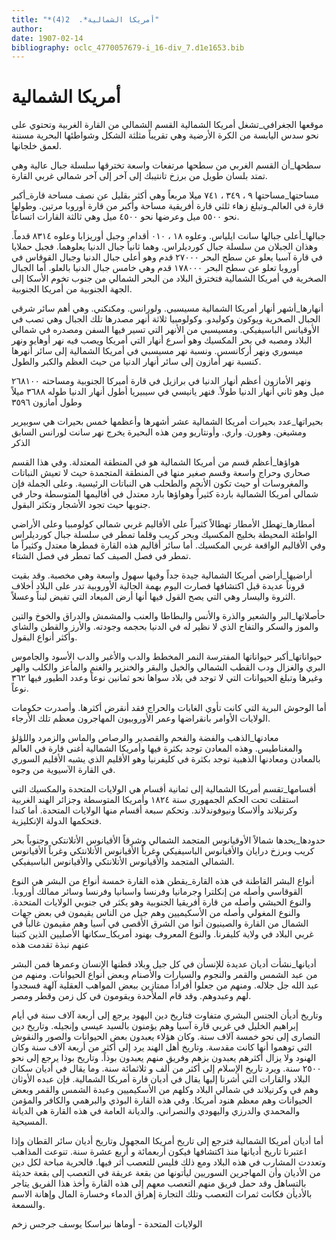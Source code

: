 ```yaml
---
title: "*أمريكا الشمالية*.  2(4)"
author: 
date: 1907-02-14
bibliography: oclc_4770057679-i_16-div_7.d1e1653.bib
---
```




#  أمريكا الشمالية 


 موقعها الجغرافي_تشغل أمريكا الشمالية القسم الشمالي من القارة الغربية وتحتوي على نحو سدس اليابسة من الكرة الأرضية وهي تقريباً مثلثة الشكل وشواطئها البحرية مسننة لعمق خلجانها. 

 سطحها_أن القسم الغربي من سطحها مرتفعات واسعة تخترقها سلسلة جبال عالية وهي تمتد بلسان طويل من برزخ تانتيبك إلى آخر إلى آخر شمالي غربي القارة. 

 مساحتها_مساحتها  ٩  ،  ٣٤٩  ،  ٧٤١  ميلا مربعاً وهي أكثر بقليل عن نصف مساحة قارة_أكبر قارة في العالم_وتبلغ زهاء ثلثي قارة أفريقية مساحة وأكبر من قارة أوروبا مرتين. وطولها نحو  ٥٥٠٠  ميل وعرضها نحو  ٤٥٠٠  ميل وهي ثالثة القارات اتساعاً. 

 جبالها_أعلى جبالها سانت ايلياس. وعلوه  ١٨  ،  ٠١٠  أقدام. وجبل أوريزابا وعلوه  ٨٣١٤  قدماً. وهذان الجبلان من سلسلة جبال كورديلراس. وهما ثانياً جبال الدنيا يعلوهما. فجبل حملايا في قارة آسيا يعلو عن سطح البحر  ٢٧٠٠٠  قدم وهو أعلى جبال الدنيا وجبال القوقاس في أوروبا تعلو عن سطح البحر  ١٧٨٠٠٠  قدم وهي خامس جبال الدنيا بالعلو. أما الجبال الصخرية في أمريكا الشمالية فتخترق البلاد من البحر الشمالي من جنوب تخوم الأسكا إلى الجهة الجنوبية من أمريكا الجنوبية. 

 أنهارها_أشهر أنهار أمريكا الشمالية مسيسبي. ولورانس. ومكنكني. وهي أهم سائر شرقي الجبال الصخرية ويوكون وكوليدو. وكولومبيا  ثلاثة  أنهر مصدرها تلك الجبال وهي تصب في الأوقيانس الباسيفيكي. ومسيسبي من الأنهر التي تسير فيها السفن ومصدره في شمالي البلاد ومصبه في بحر المكسيك وهو أسرع أنهار التي أمريكا ويصب فيه نهر أوهايو ونهر ميسوري ونهر أركانسس. ونسبة نهر مسيسبي في أمريكا الشمالية إلى سائر أنهرها كنسبة نهر أمازون إلى سائر أنهار الدنيا من حيث العظم والكبر والطول. 

 ونهر الأمازون أعظم أنهار الدنيا في برازيل في قارة أميركا الجنوبية ومساحته  ٢٦٨١٠٠  ميل وهو ثاني أنهار الدنيا طولاً. فنهر يانيسي في سيبيريا أطول أنهار الدنيا طوله  ٣٦٨٨  ميلاً وطول أمازون  ٣٥٩٦ 

 بحيراتها_عدد بحيرات أمريكا الشمالية  عشر  أشهرها وأعظمها  خمس  بحيرات هي سوبيرير ومشيغن. وهورن. واري. وأونتاريو ومن هذه البحيرة يخرج نهر سانت لورانس   السابق الذكر 

 هواؤها_أعظم قسم من أمريكا الشمالية هو في المنطقة المعتدلة. وفي هذا القسم صحاري وحراج واسعة وقسم صغير منها في المنطقة المتجمدة حيث لا تعيش النباتات والمغروسات أو حيث تكون الأنجم والطحلب هي النباتات الرئيسية. وعلى الجملة فإن شمالي أمريكا الشمالية باردة كثيراً وهواؤها بارد معتدل في أقاليمها المتوسطة وحار في جنوبها حيث تجود الأشجار وتكثر البقول. 

 أمطارها_تهطل الأمطار تهطالاً كثيراً على الأقاليم غربي شمالي كولومبيا وعلى الأراضي الواطئة المحيطة بخليج المكسيك وبحر كريب وقلما تمطر في سلسلة جبال كورديلراس وفي الأقاليم الواقعة غربي المكسيك. أما سائر أقاليم هذه القارة فمطرها معتدل وكثيراً ما تمطر في فصل الصيف كما تمطر في فصل الشتاء. 

 أراضيها_أراضي أمريكا الشمالية جيدة جداً وفيها سهول واسعة وهي مخصبة. وقد بقيت قروناً عديدة قبل اكتشافها فصارت اليوم بهمة الجالية الأوروبية تدر على البلاد أخلاف الثروة واليسار وهي التي يصح القول فيها أنها أرض الميعاد التي تفيض لبناً وعسلاً. 

 حأصلاتها_البر والشعير والذرة والأنس والبطاطا والعنب والمشمش والدراق والخوخ والتين والموز والسكر والتفاح الذي لا نظير له في الدنيا بحجمه وجودته. والأرز والقطن والشاي وأكثر أنواع البقول. 

 حيواناتها_أكبر حيواناتها المفترسة النمر المخطط والدب والأغبر والدب الأسود والجاموس البري والغزال ودب القطب الشمالي والخيل والبقر والخنزير والغنم والمأعز والكلب والهر وغيرها وتبلغ الحيوانات التي لا توجد في بلاد سواها نحو  ثمانين  نوعاً وعدد الطيور فيها  ٣٦٢  نوعاً. 

 أما الوحوش البرية التي كانت تأوي الغابات والحراج فقد أنقرض أكثرها. وأصدرت حكومات الولايات الأوامر بانقراضها وعمر الأوروبيون المهاجرون معظم تلك الأرجاء. 

 معادنها_الذهب والفضة والفحم والقصدير والرصاص والماس والزمرد واللؤلؤ والمغناطيس. وهذه المعادن توجد بكثرة فيها وأمريكا الشمالية أغنى قارة في العالم بالمعادن ومعادنها الذهبية توجد بكثرة في كليفرنيا وهو الأقليم الذي يشبه الأقليم السوري في القارة   الآسيوية من وجوه. 

 أقسامها_تقسم أمريكا الشمالية إلى  ثمانية  أقسام هي الولايات المتحدة والمكسيك التي استقلت تحت الحكم الجمهوري سنة  ١٨٢٤  وأمريكا المتوسطة وجزائر الهند الغربية وكرنيلاند وألاسكا ونيوفوندلاند. وتحكم  سبعة  أقسام منها الولايات المتحدة. أما كندا فتحكمها الدولة الإنكليزية. 

 حدودها_يحدها شمالاً الأوقيانوس المتجمد الشمالي وشرقاً الأقيانوس الأتلانتكي وجنوباً بحر كريب وبرزخ درايان والأقيانوس الباسيفيكي وغرباً الأقيانوس الأتلانتكي وغرباً الأقيانوس الشمالي المتجمد والأقيانوس الأتلانتكي والأقيانوس الباسيفيكي. 

 أنواع البشر القاطنة في هذه القارة_يقطن هذه القارة  خمسة  أنواع من البشر هي النوع القوقاسي وأصله من إنكلترا وجرمانيا وفرنسا واسبانيا وفرنسا وسائر ممالك أوروبا. والنوع الحبشي وأصله من قارة أفريقيا الجنوبية وهو يكثر في جنوبي الولايات المتحدة. والنوع المغولي وأصله من الأسكيميين وهم جيل من الناس يقيمون في بعض جهات الشمال من القارة والصينيون أتوا من الشرق الأقصى في آسيا وهم مقيمون غالباً في غربي البلاد في ولاية كليفرنا. والنوع المعروف بهنود أمريكا_سكانها الأصليين الذين كتبنا عنهم نبذة تقدمت هذه 

 أديانها_نشأت أديان عديدة للإنسأن في كل جيل وبلاد قطنها الإنسان وعمرها فمن البشر من عبد الشمس والقمر والنجوم والسيارات والأصنام وبعض أنواع الحيوانات. ومنهم من عبد الله جل جلاله. ومنهم من جعلوا أفراداً ممتازين ببعض المواهب العقلية آلهة فسجدوا لهم وعبدوهم. وقد قام الملأحدة ويقومون في كل زمن وقطر ومصر. 

 وتاريخ أديأن الجنس البشري متفاوت فتاريخ دين اليهود يرجع إلى  أربعة آلاف  سنة في أيام إبراهيم الخليل في غربي قارة آسيا وهم يؤمنون بالسيد عيسى وإنجيله. وتاريخ دين النصارى إلى نحو  خمسة آلاف  سنة. وكان هؤلاء يعبدون بعض الحيوانات والصور والنقوش التي توهموا أنها كانت مقدسة. وتاريخ أهل الهند يرد إلى أكثر من  أربعة آلاف  سنة وكان الهنود ولا يزال أكثرهم يعبدون بزهم وفريق منهم يعبدون بوذاً. وتاريخ بوذا يرجع إلى نحو  ٢٥٠٠  سنة. ويرد تاريخ الإسلام إلى أكثر من  ألف  و  ثلاثمائة  سنة.   وما يقال في أديان سكان البلاد والقارات التي أشرنا إليها يقال في أديان قارة أمريكا الشمالية. فإن عبده الأوثان وهم في وكرنيلاند في شمالي البلاد وكلهم من الأسكيميين وعبدة الشمس والقمر وبعض الحيوانات وهم معظم هنود أمريكا. وفي هذه القارة البوذي والبرهمي والكافر والمؤمن والمحمدي والدرزي واليهودي والنصراني. والديانة العامة في هذه القارة هي الديانة المسيحية. 

 أما أديان أمريكا الشمالية فترجع إلى تاريخ أمريكا المجهول وتاريخ أديان سائر القطان وإذا اعتبرنا تاريخ أديانها منذ اكتشافها فيكون  أربعمائة  و  أربع  عشرة  سنة. تنوعت المذاهب وتعددت المشارب في هذه البلاد ومع ذلك فليس للتعصب أثر فيها. فالحرية مباحة لكل دين من الأديان وأن المهاجرين السوريين ليأتونها من بقعة عريقة في التعصب إلى بقعة حديثة بالتساهل وقد حمل فريق منهم التعصب معهم إلى هذه القارة وأخذ هذا الفريق يتاجر بالأديأن فكانت ثمرات التعصب وتلك التجارة إهراق الدماء وخسارة المال وإهانة الاسم والسمعة. 

 الولايات المتحدة  -  أوماها  نبراسكا  يوسف  جرجس  زخم 
